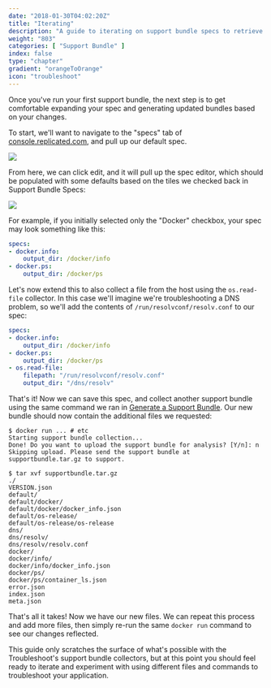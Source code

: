 ```yaml
---
date: "2018-01-30T04:02:20Z"
title: "Iterating"
description: "A guide to iterating on support bundle specs to retrieve more information in bundles"
weight: "803"
categories: [ "Support Bundle" ]
index: false
type: "chapter"
gradient: "orangeToOrange"
icon: "troubleshoot"
---
```


Once you've run your first support bundle, the next step is to get comfortable expanding
your spec and generating updated bundles based on your changes.

To start, we'll want to navigate to the "specs" tab of [console.replicated.com](https://console.replicated.com/troubleshoot/specs), and pull up our default spec.

![](/images/guides/support-bundle/sb-spec-list.png)


From here, we can click edit, and it will pull up the spec editor, which should be populated with some defaults based on the tiles we checked back in Support Bundle Specs:

![](/images/guides/support-bundle/spec-edit.png)

For example, if you initially selected only the "Docker" checkbox, your spec may look something like this:

```yaml
specs:
- docker.info:
    output_dir: /docker/info
- docker.ps:
    output_dir: /docker/ps
```

Let's now extend this to also collect a file from the host using the `os.read-file` collector. In this case we'll imagine we're troubleshooting a DNS problem, so we'll add the contents of `/run/resolvconf/resolv.conf` to our spec:

```yaml
specs:
- docker.info:
    output_dir: /docker/info
- docker.ps:
    output_dir: /docker/ps
- os.read-file:
    filepath: "/run/resolvconf/resolv.conf"
    output_dir: "/dns/resolv"
```

That's it! Now we can save this spec, and collect another support bundle using the same command we ran in [Generate a Support Bundle](/guides/support-bundle/generate). Our new bundle should now contain the additional files we requested:

```shell
$ docker run ... # etc
Starting support bundle collection...
Done! Do you want to upload the support bundle for analysis? [Y/n]: n
Skipping upload. Please send the support bundle at supportbundle.tar.gz to support.

$ tar xvf supportbundle.tar.gz
./
VERSION.json
default/
default/docker/
default/docker/docker_info.json
default/os-release/
default/os-release/os-release
dns/
dns/resolv/
dns/resolv/resolv.conf
docker/
docker/info/
docker/info/docker_info.json
docker/ps/
docker/ps/container_ls.json
error.json
index.json
meta.json
```

That's all it takes! Now we have our new files. We can repeat this process and add more files, then simply re-run the same `docker run` command to see our changes reflected.

This guide only scratches the surface of what's possible with the Troubleshoot's support bundle collectors, but at this point you should feel ready to iterate and experiment with using different files and commands to troubleshoot your application. 
